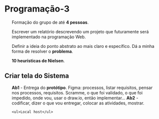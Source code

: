 # Programação-3
  <ul>Formação do grupo de até <b>4 pessoas</b>.</ul>
  <ul>Escrever um relatório descrevendo um projeto que futuramente será implementado na programação Web.</ul>
  <ul>Definir a ideia do ponto abstrato ao mais claro e específico. Dá a minha forma de resolver o <b>problema</b>. </ul>
  <ul><b>10 heurísticas de Nielsen</b>.</ul>
  <h2>Criar tela do Sistema</h2></ul>
  <b><ul>Ab1</b> - Entrega do <b>protótipo</b>. Figma: processos, listar requisitos, pensar nos processos, requisitos. Scramme, o que foi validado, o que foi impedido, onde vou, usar o draw.io, então implementar... 
  <b>Ab2</b> - codificar, dizer o que vou entregar, colocar as atividades, mostrar.
    
    <ul>Local host</ul>
